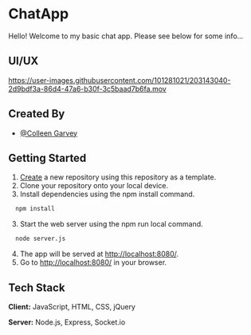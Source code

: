 
# ChatApp

Hello! Welcome to my basic chat app. Please see below for some info...


## UI/UX
https://user-images.githubusercontent.com/101281021/203143040-2d9bdf3a-86d4-47a6-b30f-3c5baad7b6fa.mov


## Created By
- [@Colleen Garvey](https://github.com/cogarvey)



## Getting Started

1. [Create](https://docs.github.com/en/repositories/creating-and-managing-repositories/creating-a-repository-from-a-template) a new repository using this repository as a template.
2. Clone your repository onto your local device.
3. Install dependencies using the npm install command.
```bash
  npm install
```
3. Start the web server using the npm run local command.
```bash
  node server.js
```
4. The app will be served at <http://localhost:8080/>.
5. Go to <http://localhost:8080/> in your browser.


## Tech Stack

**Client:** JavaScript, HTML, CSS, jQuery

**Server:** Node.js, Express, Socket.io

